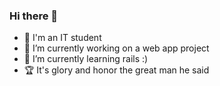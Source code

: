 ### Hi there 👋
- 📘 I'm an IT student
- 🔭 I’m currently working on a web app project
- 🌱 I’m currently learning rails :)
- 🏆 It's glory and honor the great man he said

<!--
**EldinGuzin/EldinGuzin** is a ✨ _special_ ✨ repository because its `README.md` (this file) appears on your GitHub profile.

Here are some ideas to get you started:

- 🔭 I’m currently working on ...
- 🌱 I’m currently learning ...
- 👯 I’m looking to collaborate on ...
- 🤔 I’m looking for help with ...
- 💬 Ask me about ...
- 📫 How to reach me: ...
- 😄 Pronouns: ...
- ⚡ Fun fact: ...
-->

